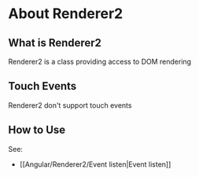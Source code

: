 # About Renderer2

## What is Renderer2

Renderer2 is a class providing access to DOM rendering

## Touch Events

Renderer2 don't support touch events

## How to Use
See: 
- [[Angular/Renderer2/Event listen|Event listen]]
